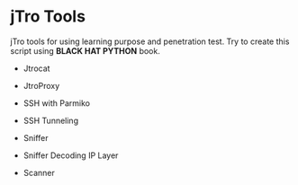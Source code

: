 # jTro Tools

jTro tools for using learning purpose and penetration test. Try to create this script using **BLACK HAT PYTHON** book.

- Jtrocat
- JtroProxy
- SSH with Parmiko
- SSH Tunneling

- Sniffer
- Sniffer Decoding IP Layer
- Scanner

